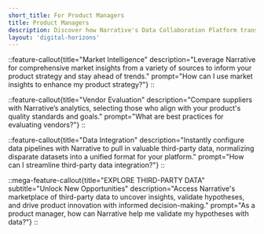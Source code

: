 ```yaml
---
short_title: For Product Managers
title: Product Managers
description: Discover how Narrative's Data Collaboration Platform transforms product management through efficient data acquisition, vendor management, and third-party data exploration.
layout: 'digital-horizons'
---
```


::feature-callout{title="Market Intelligence" description="Leverage Narrative for comprehensive market insights from a variety of sources to inform your product strategy and stay ahead of trends." prompt="How can I use market insights to enhance my product strategy?"}
::

::feature-callout{title="Vendor Evaluation" description="Compare suppliers with Narrative’s analytics, selecting those who align with your product's quality standards and goals." prompt="What are best practices for evaluating vendors?"}
::

::feature-callout{title="Data Integration" description="Instantly configure data pipelines with Narrative to pull in valuable third-party data, normalizing disparate datasets into a unified format for your platform." prompt="How can I streamline third-party data integration?"}
::

::mega-feature-callout{title="EXPLORE THIRD-PARTY DATA" subtitle="Unlock New Opportunities" description="Access Narrative's marketplace of third-party data to uncover insights, validate hypotheses, and drive product innovation with informed decision-making." prompt="As a product manager, how can Narrative help me validate my hypotheses with data?"}
::

